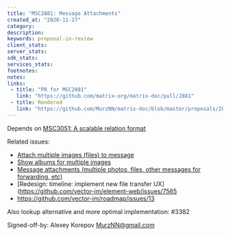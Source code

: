 ```yaml
---
title: "MSC2881: Message Attachments"
created_at: "2020-11-27"
category:
description:
keywords: proposal-in-review
client_stats:
server_stats:
sdk_stats:
services_stats:
footnotes:
notes:
links:
 - title: "PR for MSC2881"
   link: "https://github.com/matrix-org/matrix-doc/pull/2881"
 - title: Rendered
   link: "https://github.com/MurzNN/matrix-doc/blob/master/proposals/2881-message-attachments.md"
---
```


Depends on [MSC3051: A scalable relation format](https://github.com/matrix-org/matrix-doc/pull/3051)

Related issues:
- [Attach multiple images (files) to message](https://github.com/vector-im/element-web/issues/6295)
- [Show albums for multiple images](https://github.com/vector-im/element-web/issues/5872)
- [Message attachments (multiple photos, files, other messages for forwarding, etc)](https://github.com/matrix-org/matrix-doc/issues/2289)
- [Redesign: timeline: implement new file transfer UX](https://github.com/vector-im/element-web/issues/7565
- https://github.com/vector-im/roadmap/issues/13

Also lookup alternative and more optimal implementation: #3382

Signed-off-by: Alexey Korepov <MurzNN@gmail.com>
